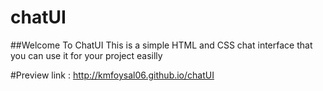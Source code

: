 # chatUI

##Welcome To ChatUI
This is a simple HTML and CSS chat interface that you can use it for your project easilly

#Preview
link : http://kmfoysal06.github.io/chatUI
